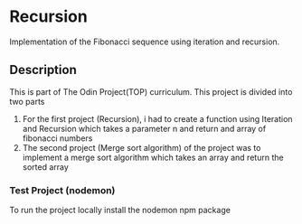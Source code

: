 # Recursion

Implementation of the Fibonacci sequence using iteration and recursion.

## Description

This is part of The Odin Project(TOP) curriculum. This project is divided into two parts

1. For the first project (Recursion), i had to create a function using Iteration and Recursion which takes a parameter n and return and array of fibonacci numbers
2. The second project (Merge sort algorithm) of the project was to implement a merge sort algorithm which takes an array and return the sorted array

### Test Project (nodemon)

To run the project locally install the nodemon npm package
